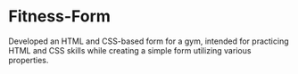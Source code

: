 # Fitness-Form
Developed an HTML and CSS-based form for a gym, intended for practicing HTML and CSS skills while creating a simple form utilizing various properties.
